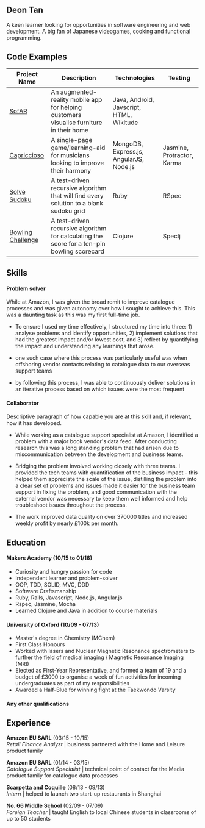 ## Deon Tan

A keen learner looking for opportunities in software engineering and web development. A big fan of Japanese videogames, cooking and functional programming.

## Code Examples

Project Name | Description | Technologies | Testing
--- | --- | --- | ---
[SofAR](https://github.com/djtango/furniture-app) |  An augmented-reality mobile app for helping customers visualise furniture in their home | Java, Android, Javscript, HTML, Wikitude  | 
[Capriccioso](https://github.com/djtango/capriccioso) | A single-page game/learning-aid for musicians looking to improve their harmony | MongoDB, Express.js, AngularJS, Node.js  | Jasmine, Protractor, Karma
[Solve Sudoku](https://github.com/djtango/Algorithms/sudoku) | A test-driven recursive algorithm that will find every solution to a blank sudoku grid  |  Ruby | RSpec
[Bowling Challenge](https://github.com/djtango/bowling-challenge-clj) | A test-driven recursive algorithm for calculating the score for a ten-pin bowling scorecard | Clojure | Speclj

## Skills

#### Problem solver

While at Amazon, I was given the broad remit to improve catalogue processes and was given autonomy over how I sought to achieve this. This was a daunting task as this was my first full-time job.
- To ensure I used my time effectively, I structured my time into three: 1) analyse problems and identify opportunities, 2) implement solutions that had the greatest impact and/or lowest cost, and 3) reflect by quantifying the impact and understanding any learnings that arose.

- one such case where this process was particularly useful was when offshoring vendor contacts relating to catalogue data to our overseas support teams
- by following this process, I was able to continuously deliver solutions in an iterative process based on which issues were the most frequent

#### Collaborator

Descriptive paragraph of how capable you are at this skill and, if relevant, how it has developed.

- While working as a catalogue support specialist at Amazon, I identified a problem with a major book vendor's data feed. After conducting research this was a long standing problem that had arisen due to miscommunication between the development and business teams.

- Bridging the problem involved working closely with three teams. I provided the tech teams with quantification of the business impact - this helped them appreciate the scale of the issue, distilling the problem into a clear set of problems and issues made it easier for the business team support in fixing the problem, and good communication with the external vendor was necessary to keep them well informed and help troubleshoot issues throughout the process.
- The work improved data quality on over 370000 titles and increased weekly profit by nearly £100k per month.

## Education

#### Makers Academy (10/15 to 01/16)

- Curiosity and hungry passion for code
- Independent learner and problem-solver
- OOP, TDD, SOLID, MVC, DDD
- Software Craftsmanship
- Ruby, Rails, Javascript, Node.js, Angular.js
- Rspec, Jasmine, Mocha
- Learned Clojure and Java in addition to course materials

#### University of Oxford (10/09 - 07/13)

- Master's degree in Chemistry (MChem)
- First Class Honours
- Worked with lasers and Nuclear Magnetic Resonance spectrometers to further the field of medical imaging / Magnetic Resonance Imaging (MRI)
- Elected as First-Year Representative, and formed a team of 19 and a budget of £3000 to organise a week of fun activities for incoming undergraduates as part of my responsibilities
- Awarded a Half-Blue for winning fight at the Taekwondo Varsity

#### Any other qualifications

## Experience

**Amazon EU SARL** (03/15 - 10/15)    
*Retail Finance Analyst* | business partnered with the Home and Leisure product family

**Amazon EU SARL** (01/14 - 03/15)   
*Catalogue Support Specialist* | technical point of contact for the Media product family for catalogue data processes

**Scarpetta and Coquille** (08/13 - 09/13)    
*Intern*  | helped to launch two start-up restaurants in Shanghai

**No. 66 Middle School** (02/09 - 07/09)    
*Foreign Teacher* | taught English to local Chinese students in classrooms of up to 50 students 
